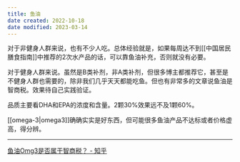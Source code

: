 ```yaml
---
title: 鱼油
date created: 2022-10-18
date modified: 2023-03-14
---
```


对于非健身人群来说，也有不少人吃。总体经验就是，如果每周达不到[[中国居民膳食指南]]中推荐的2次水产品的话，可以靠鱼油补充，否则就没有必要。

对于健身人群来说。虽然是B类补剂，非A类补剂，但很多博主都推荐它，甚至是不健身人群也需要的，除非我们几乎天天都能吃鱼。但也有非常多的文章说鱼油是智商税。效果待自己实践验证。

品质主要看DHA和EPA的浓度和含量。2颗30%效果远不及1颗60%。

[[omega-3|omega3]]确确实实是好东西，但可能很多鱼油产品不达标或者价格虚高，得分辨。

---

[鱼油Omg3是否属于智商税？ - 知乎](https://www.zhihu.com/question/444993414/answer/2554988757)
